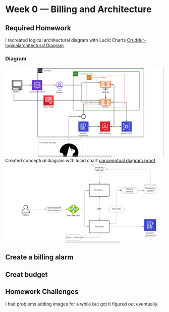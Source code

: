 # Week 0 — Billing and Architecture

## Required Homework
I recreated logical architectural diagram with Lucid Charts
[Cruddur- logicalarchitectural Diagram](https://lucid.app/lucidchart/df108c43-e494-41e2-9c75-9ade8ec3b4bf/edit?viewport_loc=-91%2C-11%2C2219%2C1079%2C0_0&invitationId=inv_4c40f3b8-52c1-4c16-921e-5aa35e33d559)
### Diagram
![lucid chart proof](assets/week0-lucid-chart.png)
Created conceptual diagram with lucid chart
[concenptual diagram proof](https://lucid.app/lucidchart/45bfbbab-8413-4704-a428-1ecadcaac5d9/edit?viewport_loc=-287%2C30%2C1768%2C819%2C0_0&invitationId=inv_d20ecf3a-aaf0-4535-bf3a-324076b9480e)
![conceptual diagrm proof](assets/lucid-chart-conceptual-diagram.png)
## Create a billing alarm
## Creat budget
## Homework Challenges
I had problems adding images for a while but got it figured out eventually.
